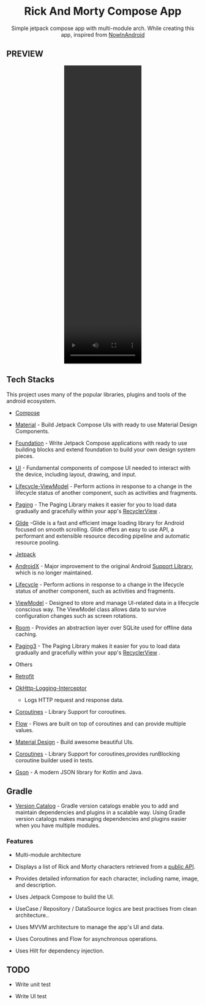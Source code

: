 <h1 align="center">Rick And Morty Compose App</h1>
<p align="center">  
Simple jetpack compose app with multi-module arch. While creating this app, inspired from  
<a href="https://github.com/android/nowinandroid">NowInAndroid</a>
</p>

## PREVIEW

<div align ="center">
<video controls src ="https://github.com/bellieray/RickAndMortyAppCompose/assets/60284659/678dac5a-6325-4b77-8a33-c716a09a82cc" width = 40% height = 20%> </video>
</div>

## Tech Stacks

This project uses many of the popular libraries, plugins and tools of the android ecosystem.

- [Compose](https://developer.android.com/jetpack/compose)

- [Material](https://developer.android.com/jetpack/androidx/releases/compose-material) - Build
  Jetpack Compose UIs with ready to use Material Design Components.

- [Foundation](https://developer.android.com/jetpack/androidx/releases/compose-foundation) - Write
  Jetpack Compose applications with ready to use building blocks and extend foundation to build your
  own design system pieces.

- [UI](https://developer.android.com/jetpack/androidx/releases/compose-ui) - Fundamental components
  of compose UI needed to interact with the device, including layout, drawing, and input.


- [Lifecycle-ViewModel](https://developer.android.com/jetpack/androidx/releases/lifecycle) - Perform
  actions in response to a change in the lifecycle status of another component, such as activities
  and fragments.

- [Paging](https://developer.android.com/topic/libraries/architecture/paging/v3-overview) - The
  Paging Library makes it easier for you to load data gradually and gracefully within your
  app's [RecyclerView](https://developer.android.com/reference/androidx/recyclerview/widget/RecyclerView)
  .

- [Glide](https://bumptech.github.io/glide/int/compose.html) -Glide is a fast and efficient image
  loading library for Android focused on smooth scrolling. Glide offers an easy to use API, a
  performant and extensible resource decoding pipeline and automatic resource pooling.

- [Jetpack](https://developer.android.com/jetpack)

- [AndroidX](https://developer.android.com/jetpack/androidx) - Major improvement to the original
  Android [Support Library](https://developer.android.com/topic/libraries/support-library/index),
  which is no longer maintained.

- [Lifecycle](https://developer.android.com/topic/libraries/architecture/lifecycle) - Perform
  actions in response to a change in the lifecycle status of another component, such as activities
  and fragments.

- [ViewModel](https://developer.android.com/topic/libraries/architecture/viewmodel) - Designed to
  store and manage UI-related data in a lifecycle conscious way. The ViewModel class allows data to
  survive configuration changes such as screen rotations.

- [Room](https://developer.android.com/training/data-storage/room) - Provides an abstraction layer
  over SQLite used for offline data caching.

- [Paging3](https://developer.android.com/topic/libraries/architecture/paging/v3-overview) - The
  Paging Library makes it easier for you to load data gradually and gracefully within your
  app's [RecyclerView](https://developer.android.com/reference/androidx/recyclerview/widget/RecyclerView)
  .

- Others

- [Retrofit](https://square.github.io/retrofit/)

- [OkHttp-Logging-Interceptor](https://github.com/square/okhttp/blob/master/okhttp-logging-interceptor/README.md)
  - Logs HTTP request and response data.

- [Coroutines](https://github.com/Kotlin/kotlinx.coroutines) - Library Support for coroutines.

- [Flow](https://developer.android.com/kotlin/flow) - Flows are built on top of coroutines and can
  provide multiple values.

- [Material Design](https://material.io/develop/android/docs/getting-started/) - Build awesome
  beautiful UIs.

- [Coroutines](https://github.com/Kotlin/kotlinx.coroutines) - Library Support for
  coroutines,provides runBlocking coroutine builder used in tests.

- [Gson](https://github.com/google/gson) - A modern JSON library for Kotlin and Java.

## Gradle

- [Version Catalog](https://developer.android.com/build/migrate-to-catalogs) - Gradle version
  catalogs enable you to add and maintain dependencies and plugins in a scalable way. Using Gradle
  version catalogs makes managing dependencies and plugins easier when you have multiple modules.

### Features

- Multi-module architecture

- Displays a list of Rick and Morty characters retrieved from
  a [public API](https://rickandmortyapi.com/).

- Provides detailed information for each character, including name, image, and description.

- Uses Jetpack Compose to build the UI.

- UseCase / Repository / DataSource logics are best practises from clean architecture..

- Uses MVVM architecture to manage the app's UI and data.

- Uses Coroutines and Flow for asynchronous operations.

- Uses Hilt for dependency injection.

## TODO

- Write unit test

- Write UI test